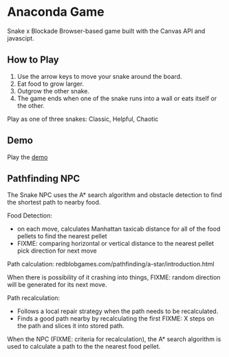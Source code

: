 # Anaconda Game

Snake x Blockade
Browser-based game built with the Canvas API and javascipt.

## How to Play

1. Use the arrow keys to move your snake around the board.
2. Eat food to grow larger.
3. Outgrow the other snake.
4. The game ends when one of the snake runs into a wall or eats itself or the other.

Play as one of three snakes: Classic, Helpful, Chaotic

## Demo

Play the [demo](https://ncbui.github.io/JS-OO-Snake/)

## Pathfinding NPC

The Snake NPC uses the A* search algorithm and obstacle detection to find the shortest path to nearby food.

Food Detection:
- on each move, calculates Manhattan taxicab distance for all of the food pellets to find the nearest pellet
- FIXME: comparing horizontal or vertical distance to the nearest pellet pick direction for next move

Path calculation:
redblobgames.com/pathfinding/a-star/introduction.html


When there is possibility of it crashing into things, FIXME: random direction will be generated for its next move.

Path recalculation:
- Follows a local repair strategy when the path needs to be recalculated. 
- Finds a good path nearby by recalculating the first FIXME: X steps on the path and slices it into stored path.


When the NPC (FIXME: criteria for recalculation), the A* search algorithm is used to calculate a path to the the nearest food pellet. 
